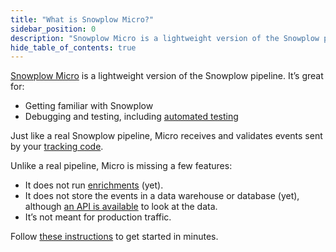 ```yaml
---
title: "What is Snowplow Micro?"
sidebar_position: 0
description: "Snowplow Micro is a lightweight version of the Snowplow pipeline that’s great for getting familiar with Snowplow, debugging and testing."
hide_table_of_contents: true
---
```


[Snowplow Micro](https://github.com/snowplow-incubator/snowplow-micro) is a lightweight version of the Snowplow pipeline. It’s great for:
* Getting familiar with Snowplow
* Debugging and testing, including [automated testing](/docs/managing-data-quality/testing-and-qa-workflows/set-up-automated-testing-with-snowplow-micro/index.md)

Just like a real Snowplow pipeline, Micro receives and validates events sent by your [tracking code](/docs/collecting-data/collecting-from-own-applications/index.md).

Unlike a real pipeline, Micro is missing a few features:
* It does not run [enrichments](/docs/enriching-your-data/index.md) (yet).
* It does not store the events in a data warehouse or database (yet), although [an API is available](/docs/pipeline-components-and-applications/snowplow-micro/api/index.md) to look at the data.
* It’s not meant for production traffic.

Follow [these instructions](/docs/getting-started-with-micro/basic-usage/index.md) to get started in minutes.
